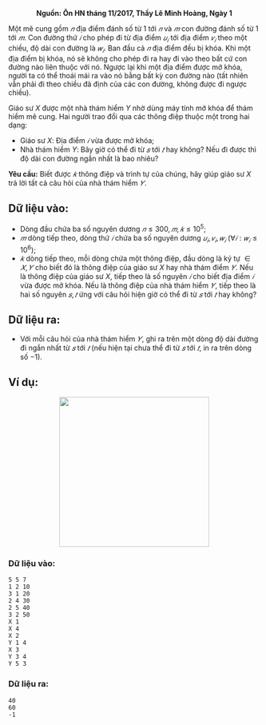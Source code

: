 **<center>Nguồn: Ôn HN tháng 11/2017, Thầy Lê Minh Hoàng, Ngày 1</center>**

Một mê cung gồm $𝑛$ địa điểm đánh số từ $1$ tới $𝑛$ và $𝑚$ con đường đánh số từ $1$ tới $𝑚$. Con đường thứ $𝑖$ cho phép đi từ địa điểm $𝑢_𝑖$ tới địa điểm $𝑣_𝑖$ theo một chiều, độ dài con đường là $𝑤_𝑖$. Ban đầu cả $𝑛$ địa điểm đều bị khóa. Khi một địa điểm bị khóa, nó sẽ không cho phép đi ra hay đi vào theo bất cứ con đường nào liên thuộc với nó. Ngược lại khi một địa điểm được mở khóa, người ta có thể thoái mái ra vào nó bằng bất kỳ con đường nào (tất nhiên vẫn phải đi theo chiều đã định của các con đường, không được đi ngược chiều).

Giáo sư $X$ được một nhà thám hiểm $Y$ nhờ dùng máy tính mở khóa để thám hiểm mê cung. Hai người trao đổi qua các thông điệp thuộc một trong hai dạng:
- Giáo sư $X$: Địa điểm $𝑖$ vừa được mở khóa;
- Nhà thám hiểm $Y$: Bây giờ có thể đi từ $𝑠$ tới $𝑡$ hay không? Nếu đi được thì độ dài con đường ngắn nhất là bao nhiêu?

**Yêu cầu:** Biết được $𝑘$ thông điệp và trình tự của chúng, hãy giúp giáo sư $X$ trả lời tất cả câu hỏi của nhà thám hiểm $𝑌$.

## Dữ liệu vào:
- Dòng đầu chứa ba số nguyên dương $𝑛 ≤ 300, 𝑚, 𝑘 ≤ 10^5$;
- $𝑚$ dòng tiếp theo, dòng thứ $𝑖$ chứa ba số nguyên dương $𝑢_𝑖, 𝑣_𝑖, 𝑤_𝑖\ (∀𝑖: 𝑤_𝑖 ≤ 10^6)$;
- $𝑘$ dòng tiếp theo, mỗi dòng chứa một thông điệp, đầu dòng là ký tự $∈ {𝑋, 𝑌}$ cho biết đó là thông điệp của giáo 
sư $X$ hay nhà thám điểm $𝑌$. Nếu là thông điệp của giáo sư $X$, tiếp theo là số nguyên $𝑖$ cho biết địa điểm $𝑖$ vừa được mở khóa. Nếu là thông điệp của nhà thám hiểm $𝑌$, tiếp theo là hai số nguyên $𝑠, 𝑡$ ứng với câu hỏi hiện giờ có thể đi từ $𝑠$ tới $𝑡$ hay không?

## Dữ liệu ra:
- Với mỗi câu hỏi của nhà thám hiểm $𝑌$, ghi ra trên một dòng độ dài đường đi ngắn nhất từ $𝑠$ tới $𝑡$ (nếu hiện tại chưa thể đi từ $𝑠$ tới $𝑡$, in ra trên dòng số $-1$).

## Ví dụ:
<center><img src="/images/problems/1214/DWLABYR.svg" width="300px" /></center>

### Dữ liệu vào:
```
5 5 7
1 2 10
3 1 20
2 4 30
2 5 40
3 2 50
X 1
X 4
X 2
Y 1 4
X 3
Y 3 4
Y 5 3
```

### Dữ liệu ra:
```
40
60
-1
```
